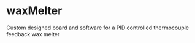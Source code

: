 # waxMelter
Custom designed board and software for a PID controlled thermocouple feedback wax melter
